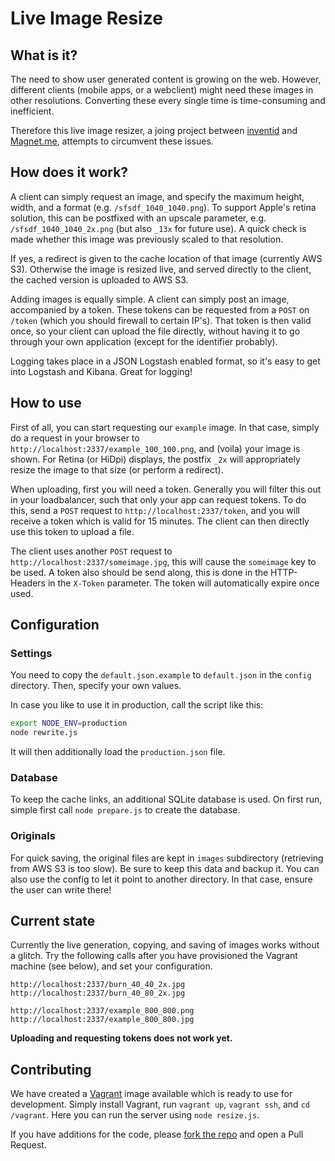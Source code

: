 # Live Image Resize

## What is it?

The need to show user generated content is growing on the web.
However, different clients (mobile apps, or a webclient) might need these images in other resolutions.
Converting these every single time is time-consuming and inefficient.

Therefore this live image resizer, a joing project between [inventid](https://www.inventid.nl) and [Magnet.me](https://magnet.me), attempts to circumvent these issues.

## How does it work?

A client can simply request an image, and specify the maximum height, width, and a format (e.g. `/sfsdf_1040_1040.png`).
To support Apple's retina solution, this can be postfixed with an upscale parameter, e.g. `/sfsdf_1040_1040_2x.png` (but also `_13x` for future use).
A quick check is made whether this image was previously scaled to that resolution.

If yes, a redirect is given to the cache location of that image (currently AWS S3).
Otherwise the image is resized live, and served directly to the client, the cached version is uploaded to AWS S3.

Adding images is equally simple.
A client can simply post an image, accompanied by a token.
These tokens can be requested from a `POST` on `/token` (which you should firewall to certain IP's).
That token is then valid once, so your client can upload the file directly, without having it to go through your own application (except for the identifier probably).

Logging takes place in a JSON Logstash enabled format, so it's easy to get into Logstash and Kibana. Great for logging!

## How to use

First of all, you can start requesting our `example` image.
In that case, simply do a request in your browser to `http://localhost:2337/example_100_100.png`, and (voila) your image is shown.
For Retina (or HiDpi) displays, the postfix `_2x` will appropriately resize the image to that size (or perform a redirect).

When uploading, first you will need a token.
Generally you will filter this out in your loadbalancer, such that only your app can request tokens.
To do this, send a `POST` request to `http://localhost:2337/token`, and you will receive a token which is valid for 15 minutes.
The client can then directly use this token to upload a file.

The client uses another `POST` request to `http://localhost:2337/someimage.jpg`, this will cause the `someimage` key to be used.
A token also should be send along, this is done in the HTTP-Headers in the `X-Token` parameter.
The token will automatically expire once used.

## Configuration

### Settings

You need to copy the `default.json.example` to `default.json` in the `config` directory.
Then, specify your own values.

In case you like to use it in production, call the script like this:

````bash
export NODE_ENV=production
node rewrite.js
````

It will then additionally load the `production.json` file.

### Database

To keep the cache links, an additional SQLite database is used.
On first run, simple first call `node prepare.js` to create the database.

### Originals

For quick saving, the original files are kept in `images` subdirectory (retrieving from AWS S3 is too slow).
Be sure to keep this data and backup it.
You can also use the config to let it point to another directory.
In that case, ensure the user can write there!

## Current state

Currently the live generation, copying, and saving of images works without a glitch.
Try the following calls after you have provisioned the Vagrant machine (see below), and set your configuration.

````
http://localhost:2337/burn_40_40_2x.jpg
http://localhost:2337/burn_40_80_2x.jpg

http://localhost:2337/example_800_800.png
http://localhost:2337/example_800_800.jpg
````

__Uploading and requesting tokens does not work yet.__

## Contributing

We have created a [Vagrant](http://vagrantup.com) image available which is ready to use for development.
Simply install Vagrant, run `vagrant up`, `vagrant ssh`, and `cd /vagrant`.
Here you can run the server using `node resize.js`.

If you have additions for the code, please [fork the repo](https://github.com/inventid/live-image-resize/fork) and open a Pull Request.
